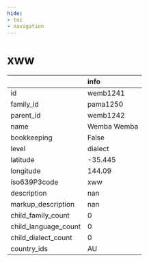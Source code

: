 ```yaml
---
hide:
- toc
- navigation
---
```

# xww
|                      | info        |
|:---------------------|:------------|
| id                   | wemb1241    |
| family_id            | pama1250    |
| parent_id            | wemb1242    |
| name                 | Wemba Wemba |
| bookkeeping          | False       |
| level                | dialect     |
| latitude             | -35.445     |
| longitude            | 144.09      |
| iso639P3code         | xww         |
| description          | nan         |
| markup_description   | nan         |
| child_family_count   | 0           |
| child_language_count | 0           |
| child_dialect_count  | 0           |
| country_ids          | AU          |